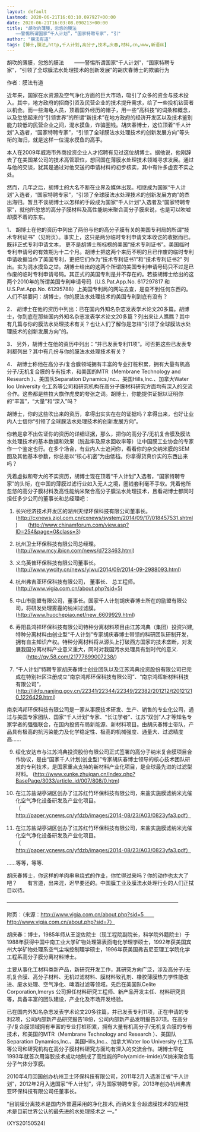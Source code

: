 ```yaml
---
layout: default
Lastmod: 2020-06-21T16:03:10.097927+00:00
date: 2020-06-21T16:03:08.090213+00:00
title: "胡吹的薄膜，忽悠的膜法
　　——警惕所谓国家“千人计划”，“国家特聘专家”，“引"
author: "膜法有道"
tags: [博士,膜法,http,千人计划,高分子,技术,庆春,材料,cn,www,新语丝]
---
```


胡吹的薄膜，忽悠的膜法　　——警惕所谓国家“千人计划”，“国家特聘专家”，“引领了全球膜法水处理技术的创新发展”的胡庆春博士的欺骗行为

作者：膜法有道

近年来，国家在水资源及空气净化方面的巨大市场，吸引了众多的资金与技术投入。其中，地方政府的招商引资及民营企业的技术提升需求，给了一些投机钻营者以机会。而一些海龟人员，顶着国外经历的帽子，用一些“高科技”的词条和概念，以及忽悠起来的“引领世界”的所谓“新技术”在地方政府的经济开发区以及技术鉴别能力较低的民营企业之间，混水摸鱼，诈骗圈钱。胡庆春博士，这位顶着“千人计划”入选者，“国家特聘专家”，“引领了全球膜法水处理技术的创新发展方向”等头衔的海归，就是这样一位混水摸鱼的高手。

本人在2009年威海市外商投资企业人才招聘有见过这位胡博士。据他说，他刚辞去了在美国某公司的技术高管职位，想回国在薄膜水处理技术领域寻求发展。通过与他的交谈，犹其是通过对他交送的申请材料的初步核实，其中有许多虚妄不实之处。

然而，几年之后，胡博士的大名不断在业界及媒体出现。相继成为国家“千人计划”入选者，“国家特聘专家”，“引领了全球膜法水处理技术的创新发展方向”的杰出海归。暂且不谈胡博士以怎样的手段成为国家“千人计划”入选者及“国家特聘专家”，就他所忽悠的高分子膜材料及高性能纳米聚合高分子膜来说，也是可以吹嘘却摸不着的东东。

1．	胡博士在他的资历中列出了两份与他的高分子膜有关的美国专利局的所谓“技术专利证书”（见附页）。事实上，这只是两分临时专利申请文本收讫的收据而已。既非正式专利申请文本， 更不是胡博士所标榜的美国“技术专利证书”。美国临时专利申请号的有效期为十二个月。胡博士把这两个来历不明的且已作废的临时专利申请收据当作了美国专利，更把它们作为“技术专利证书1”和“技术专利证书2” 列出。实为混水摸鱼之举。胡博士给出的这两个所谓的美国专利申请号码只不过是已作废的临时专利申请号码。其正式的美国专利是并不存在的。若按胡博士给出的这两个2010年的所谓美国专利申请号码（U.S.Pat.App.No. 617297817 和U.S.Pat.App.No. 61295788）上美国专利局的网站去查，是查不到任何东西的。人们不禁要问：胡博士，你的膜法水处理技术的美国专利到底有没有？

2．	胡博士在他的资历中列出：已在国内外知名杂志发表学术论文20多篇。胡博士，你到底在那些国内外知名杂志发表学术论文20多篇？列出来让人瞧瞧？其中有几篇与你的膜法水处理技术有关？也让人们了解你是怎样“引领了全球膜法水处理技术的创新发展方向”的。

3．	另外，胡博士在他的资历中列出：“并已发表专利11项”。可否把这些已发表专利都列出？其中有几份与你的膜法水处理技术有关？

4．	胡博士称他在高分子/复合膜领域拥有丰富的专业打桩积累，拥有大量有机高分子/无机复合膜的专有技术，和美国的MTR（Membrane Technology and Research ）、美国队Separation Dynamics,Inc.、美国Hills,Inc.、加拿大Water loo University 化工系等公司和研究机构在高分子膜材料研究方面均有深入的交流合作。这些都是些拉大旗作虎皮的夸张之词。胡博士，你能提供证据以证明你的“丰富”，“大量”和“深入”吗？

胡博士，你的这些吹出来的资历，拿得出实实在在的证据吗？拿得出来，也好让业内人士信你“引领了全球膜法水处理技术的创新发展方向”。

你若是拿不出佐证你的资历的详细证据，那么，把你的高分子/无机复合膜及膜法水处理技术的基本数据和效果（脱盐率及原水回收率等）让中国膜工业协会的专家作一个鉴定也行。在多个场合，有业内人士追问你，看看你的杂交纳米膜的SEM图及其他基本参数，你总是以“核心机密”为由低档。你拿得货真价实的东西出来吗？

凭着虚拟和夸大的不实资历，胡博士现在顶着“千人计划”入选者，“国家特聘专家”的头衔，在中国的薄膜过滤行业如入无人之境，圈钱套利毫不手软。凭着他所忽悠的高分子膜材料及高性能纳米聚合高分子膜法水处理技术，且看胡博士都同时担任多少公司的董事长和总经理吧：

1.	长兴经济技术开发区的湖州天绿环保科技有限公司董事长。(http://cxnews.zjol.com.cn/cxnews/system/2014/09/17/018457531.shtml)　　(http://www.chinamforum.com/view.asp?ID=254&page=0&class=3)

2. 杭州卫士环保科技有限公司总经理。　　(http://www.mcy.ibicn.com/news/d723463.html)

4. 义乌英普环保科技有限公司董事长。　　(http://www.ywcity.cn/news/yiwu/2014/09/2014-09-2988093.html)

5. 杭州弗吉亚环保科技有限公司， 董事长、 总工程师。　　(http://www.vigia.com.cn/about.php?sid=5)

6. 中山市励盟有限公司，董事长。国家千人计划胡庆春博士所在的励盟有限公司，将研发处理雾霾的纳米过滤膜。　　(http://www.huochepiao.net/new_6609929.html)

7. 寿阳县鸿祥环保科技有限公司特种分离材料项目由江苏鸿典（集团）投资兴建, 特种分离材料由创业型“千人计划”专家胡庆春博士带领的科研团队研制开发，拥有自主知识产权。特种分离材料将从源头上打破西方国家的技术垄断，对发展我国分离材料产业意义重大，同时对我国污水处理具有划时代的意义. 　　(http://qy.58.com/21777899007238/)

8. “千人计划“特聘专家胡庆春博士创业团队以及江苏鸿典投资股份有限公司已完成在特别社区注册成立“南京鸿邦环保科技有限公司”、“南京鸿晖新材料科技有限公司”，(http://jjkfq.nanjing.gov.cn/22341/22344/22349/22382/201212/t20121210_1226429.html)

南京鸿邦环保科技有限公司是一家从事膜技术研发、生产、销售的专业化公司，通过与美国专家团队、国家“千人计划”专家、“长江学者”、江苏“双创”人才等知名专家学者的强强联合，在国内投资布局新能源、新材料项目。由胡庆春博士带队，产品具有极高的抗污染能力及化学稳定性、极高的机械强度、通量大、过滤精度高……

9. 绥化安达市与江苏鸿典投资股份有限公司正式签署的高分子纳米复合膜项目合作协议，是由“国家千人计划(创业型)”专家胡庆春博士领导的核心技术团队研发的专利技术，是国家重点支持的新材料产业化项目，是全球最先进的过滤型材料。 (http://www.xunke.zhuigan.cn/index.php?BasePage/3033/article_id/007/808/0.htm)

10. 在江苏盐湖亭湖区创办了江苏红竹环保科技有限公司，来盐实施膜滤纳米光催化空气净化设备研发及产业化项目。　　（http://paper.ycnews.cn/yfdzb/images/2014-08/23/A03/0823yfa3.pdf）

11. 在江苏盐湖亭湖区创办了江苏红竹环保科技有限公司，来盐实施膜滤纳米光催化空气净化设备研发及产业化项目。　　（http://paper.ycnews.cn/yfdzb/images/2014-08/23/A03/0823yfa3.pdf）

……等等，等等.

胡庆春博士，你这样的羊肉串串烧式的作业，你忙得过来吗？你的动作也太大了吧？　　有言道，出来混，迟早要还的。中国膜工业及膜法水处理行业的人们正拭目以待。

—————————————————————————————————

附页：（来源：http://www.vigia.com.cn/about.php?sid=5　　			http://www.vigia.com.cn/about.php?sid=7）

胡庆春：博士，1985年师从王淀佐院士（现工程院副院长，科学院外籍院士）于1988年获得中国中南工业大学矿物处理第表面电化学理学硕士，1992年获美国宾州大学矿物处理系空气尘埃控制理学硕士，1996年获美国弗吉尼亚理工学院化学工程系高分子膜分离材料博士。

主要从事化工材料类新产品，新研究开发工作，其研究方向广泛，涉及高分子/无机复合膜、高分子材料、无机过滤材料、膜材料致孔剂、橡胶薄膜热力学性能改进、废水处理、空气净化、啤酒过滤等领域。先后在美国队Celite Corporation,Imerys 公司担任材料研究工程师、新产品开发主任、材料研究员等，具备丰富的团队建设，产业化及市场开发经验。

已在国内外知名杂志发表学术论文20多往篇，并已发表专利11项，正在申请的专利2项，公司内部新产品研究报告18份，公司内部新产品发明报告37项。在高分子/复合膜领域拥有丰富的专业打桩积累，拥有大量有机高分子/无机复合膜的专有技术，和美国的MTR（Membrane Technology and Research ）、美国队Separation Dynamics,Inc.、美国Hills,Inc.、加拿大Water loo University 化工系等公司和研究机构在高分子膜材料研究方面均有深入的交流合作。胡博士早在1993年就首次用溶胶技术成功地制成了高性能的Poly(amide-imide)/X纳米聚合高分子气体分享膜。

2010年4月回国创办杭州卫士环保科技有限公司，2011年2月入选浙江省“千人计划”，2012年2月入选国家“千人计划”，评为国家特聘专家，2013年创办杭州弗吉亚环保科技有限公司任董事长。

“目前膜分离技术是国内外普遍采用的净化技术, 而纳米复合超滤膜技术的应用技术是目前世界公认的最先进的水处理技术之 一。”

(XYS20150524)

